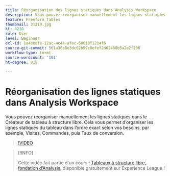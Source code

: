 ```yaml
---
title: Réorganisation des lignes statiques dans Analysis Workspace
description: Vous pouvez réorganiser manuellement les lignes statiques dans le Créateur de tableau à structure libre. Cela vous permet d’organiser les lignes statiques du tableau dans l’ordre exact selon vos besoins, par exemple, Visites, Commandes, puis Taux de conversion.
feature: Freeform Tables
thumbnail: 31319.jpg
kt: 4218
role: User
level: Beginner
exl-id: 1a4e82fe-12ac-4c44-afec-60010f1214f6
source-git-commit: 561a36a8e3dc62b99c0efef2d62480b5a2e2f206
workflow-type: tm+mt
source-wordcount: '101'
ht-degree: 81%

---
```


# Réorganisation des lignes statiques dans Analysis Workspace

Vous pouvez réorganiser manuellement les lignes statiques dans le Créateur de tableau à structure libre. Cela vous permet d’organiser les lignes statiques du tableau dans l’ordre exact selon vos besoins, par exemple, Visites, Commandes, puis Taux de conversion.

>[!VIDEO](https://video.tv.adobe.com/v/31319/?quality=12)

>[!INFO]
>
> Cette vidéo fait partie d&#39;un cours : [Tableaux à structure libre, fondation d’Analysis](https://experienceleague.adobe.com/?recommended=Analytics-U-1-2020.3), disponible gratuitement sur Experience League !
